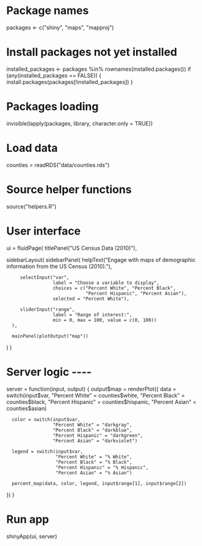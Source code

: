 # Package names
packages <- c("shiny", "maps", "mapproj")

# Install packages not yet installed
installed_packages <- packages %in% rownames(installed.packages())
if (any(installed_packages == FALSE)) {
   install.packages(packages[!installed_packages])
}

# Packages loading
invisible(lapply(packages, library, character.only = TRUE))

# Load data
counties = readRDS("data/counties.rds")

# Source helper functions
source("helpers.R")

# User interface
ui = fluidPage(
   titlePanel("US Census Data (2010)"),

   sidebarLayout(
      sidebarPanel(
         helpText("Engage with maps of demographic
        information from the US Census (2010)."),

         selectInput("var",
                     label = "Choose a variable to display",
                     choices = c("Percent White", "Percent Black",
                                 "Percent Hispanic", "Percent Asian"),
                     selected = "Percent White"),

         sliderInput("range",
                     label = "Range of interest:",
                     min = 0, max = 100, value = c(0, 100))
      ),

      mainPanel(plotOutput("map"))
   )
)

# Server logic ----
server = function(input, output) {
   output$map = renderPlot({
      data = switch(input$var,
                    "Percent White" = counties$white,
                    "Percent Black" = counties$black,
                    "Percent Hispanic" = counties$hispanic,
                    "Percent Asian" = counties$asian)

      color = switch(input$var,
                     "Percent White" = "darkgray",
                     "Percent Black" = "darkblue",
                     "Percent Hispanic" = "darkgreen",
                     "Percent Asian" = "darkviolet")

      legend = switch(input$var,
                      "Percent White" = "% White",
                      "Percent Black" = "% Black",
                      "Percent Hispanic" = "% Hispanic",
                      "Percent Asian" = "% Asian")

      percent_map(data, color, legend, input$range[1], input$range[2])
   })
}

# Run app
shinyApp(ui, server)

